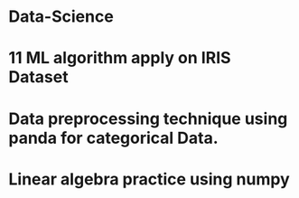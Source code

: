 # Data-Science
# 11 ML algorithm apply on IRIS Dataset
# Data preprocessing technique using panda for categorical Data.
# Linear algebra practice using numpy 
